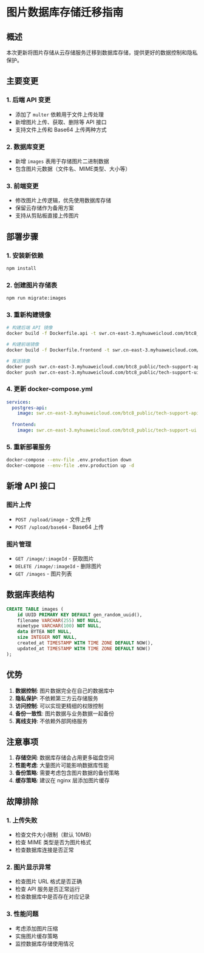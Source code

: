 # 图片数据库存储迁移指南

## 概述

本次更新将图片存储从云存储服务迁移到数据库存储，提供更好的数据控制和隐私保护。

## 主要变更

### 1. 后端 API 变更
- 添加了 `multer` 依赖用于文件上传处理
- 新增图片上传、获取、删除等 API 接口
- 支持文件上传和 Base64 上传两种方式

### 2. 数据库变更
- 新增 `images` 表用于存储图片二进制数据
- 包含图片元数据（文件名、MIME类型、大小等）

### 3. 前端变更
- 修改图片上传逻辑，优先使用数据库存储
- 保留云存储作为备用方案
- 支持从剪贴板直接上传图片

## 部署步骤

### 1. 安装新依赖
```bash
npm install
```

### 2. 创建图片存储表
```bash
npm run migrate:images
```

### 3. 重新构建镜像
```bash
# 构建后端 API 镜像
docker build -f Dockerfile.api -t swr.cn-east-3.myhuaweicloud.com/btc8_public/tech-support-api:v2 .

# 构建前端镜像
docker build -f Dockerfile.frontend -t swr.cn-east-3.myhuaweicloud.com/btc8_public/tech-support-ui:v3 .

# 推送镜像
docker push swr.cn-east-3.myhuaweicloud.com/btc8_public/tech-support-api:v2
docker push swr.cn-east-3.myhuaweicloud.com/btc8_public/tech-support-ui:v3
```

### 4. 更新 docker-compose.yml
```yaml
services:
  postgres-api:
    image: swr.cn-east-3.myhuaweicloud.com/btc8_public/tech-support-api:v2
    
  frontend:
    image: swr.cn-east-3.myhuaweicloud.com/btc8_public/tech-support-ui:v3
```

### 5. 重新部署服务
```bash
docker-compose --env-file .env.production down
docker-compose --env-file .env.production up -d
```

## 新增 API 接口

### 图片上传
- `POST /upload/image` - 文件上传
- `POST /upload/base64` - Base64 上传

### 图片管理
- `GET /image/:imageId` - 获取图片
- `DELETE /image/:imageId` - 删除图片
- `GET /images` - 图片列表

## 数据库表结构

```sql
CREATE TABLE images (
    id UUID PRIMARY KEY DEFAULT gen_random_uuid(),
    filename VARCHAR(255) NOT NULL,
    mimetype VARCHAR(100) NOT NULL,
    data BYTEA NOT NULL,
    size INTEGER NOT NULL,
    created_at TIMESTAMP WITH TIME ZONE DEFAULT NOW(),
    updated_at TIMESTAMP WITH TIME ZONE DEFAULT NOW()
);
```

## 优势

1. **数据控制**: 图片数据完全在自己的数据库中
2. **隐私保护**: 不依赖第三方云存储服务
3. **访问控制**: 可以实现更精细的权限控制
4. **备份一致性**: 图片数据与业务数据一起备份
5. **离线支持**: 不依赖外部网络服务

## 注意事项

1. **存储空间**: 数据库存储会占用更多磁盘空间
2. **性能考虑**: 大量图片可能影响数据库性能
3. **备份策略**: 需要考虑包含图片数据的备份策略
4. **缓存策略**: 建议在 nginx 层添加图片缓存

## 故障排除

### 1. 上传失败
- 检查文件大小限制（默认 10MB）
- 检查 MIME 类型是否为图片格式
- 检查数据库连接是否正常

### 2. 图片显示异常
- 检查图片 URL 格式是否正确
- 检查 API 服务是否正常运行
- 检查数据库中是否存在对应记录

### 3. 性能问题
- 考虑添加图片压缩
- 实施图片缓存策略
- 监控数据库存储使用情况